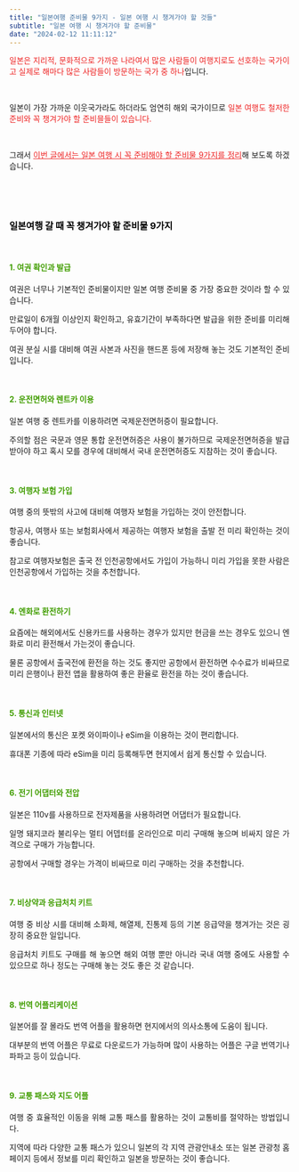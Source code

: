```yaml
---
title: "일본여행 준비물 9가지 - 일본 여행 시 챙겨가야 할 것들"
subtitle: "일본 여행 시 챙겨가야 할 준비물"
date: "2024-02-12 11:11:12"
---
```



<p style="text-align: justify;" data-ke-size="size16"><span style="color: #ee2323;">일본은 지리적, 문화적으로 가까운 나라여서 많은 사람들이 여행지로도 선호하는 국가이고 실제로 해마다 많은 사람들이 방문하는 국가 중 하나</span>입니다.</p>
<p style="text-align: justify;"><br /></p>


<p style="text-align: justify;" data-ke-size="size16"></p>
<p style="text-align: justify;" data-ke-size="size16">일본이 가장 가까운 이웃국가라도 하더라도 엄연히 해외 국가이므로 <span style="color: #ee2323;">일본 여행도 철저한 준비와 꼭 챙겨가야 할 준비믈들이 있습니다.</span></p>
<p style="text-align: justify;"><br /></p>

<p style="text-align: justify;" data-ke-size="size16"></p>
<p style="text-align: justify;" data-ke-size="size16">그래서 <span style="color: #ee2323;"><u>이번 글에서는 일본 여행 시 꼭 준비해야 할 준비물 9가지를 정리</u></span>해 보도록 하겠습니다.</p>
<p style="text-align: justify;"><br /></p>

<p style="text-align: justify;"><br /></p>
<p style="text-align: justify;" data-ke-size="size16"></p>
<p style="text-align: justify;" data-ke-size="size16"></p>
<h3 style="text-align: justify;" data-ke-size="size23"><span style="color: #000000;"><b>일본여행 갈 때 꼭 챙겨가야 할 준비물 9가지</b></span></h3>
<p style="text-align: justify;" data-ke-size="size16"></p>
<p style="text-align: justify;"><br /></p>
<h4 style="text-align: justify;" data-ke-size="size20"><span style="color: #409d00;"><b>1. 여권 확인과 발급</b></span></h4>
<p style="text-align: justify;" data-ke-size="size16">여권은 너무나 기본적인 준비물이지만 일본 여행 준비물 중 가장 중요한 것이라 할 수 있습니다.</p>
<p style="text-align: justify;" data-ke-size="size16"></p>
<p style="text-align: justify;" data-ke-size="size16">만료일이 6개월 이상인지 확인하고, 유효기간이 부족하다면 발급을 위한 준비를 미리해 두어야 합니다.</p>
<p style="text-align: justify;" data-ke-size="size16"></p>
<p style="text-align: justify;" data-ke-size="size16">여권 분실 시를 대비해 여권 사본과 사진을 핸드폰 등에 저장해 놓는 것도 기본적인 준비입니다.</p>
<p style="text-align: justify;" data-ke-size="size16"></p>
<p style="text-align: justify;" data-ke-size="size16"></p>

<p style="text-align: justify;"><br /></p>
<h4 style="text-align: justify;" data-ke-size="size20"><span style="color: #409d00;"><b>2. 운전면허와 렌트카 이용</b></span></h4>
<p style="text-align: justify;" data-ke-size="size16">일본 여행 중 렌트카를 이용하려면 국제운전면허증이 필요합니다.</p>
<p style="text-align: justify;" data-ke-size="size16"></p>
<p style="text-align: justify;" data-ke-size="size16">주의할 점은 국문과 영문 통합 운전면허증은 사용이 불가하므로 국제운전면허증을 발급받아야 하고 혹시 모를 경우에 대비해서 국내 운전면허증도 지참하는 것이 좋습니다.</p>
<p style="text-align: justify;" data-ke-size="size16"></p>
<p style="text-align: justify;" data-ke-size="size16"></p>

<p style="text-align: justify;"><br /></p>
<h4 style="text-align: justify;" data-ke-size="size20"><span style="color: #409d00;"><b>3. 여행자 보험 가입</b></span></h4>
<p style="text-align: justify;" data-ke-size="size16">여행 중의 뜻밖의 사고에 대비해 여행자 보험을 가입하는 것이 안전합니다.</p>
<p style="text-align: justify;" data-ke-size="size16"></p>
<p style="text-align: justify;" data-ke-size="size16">항공사, 여행사 또는 보험회사에서 제공하는 여행자 보험을 출발 전 미리 확인하는 것이 좋습니다.</p>
<p style="text-align: justify;" data-ke-size="size16"></p>
<p style="text-align: justify;" data-ke-size="size16">참고로 여행자보험은 출국 전 인천공항에서도 가입이 가능하니 미리 가입을 못한 사람은 인천공항에서 가입하는 것을 추천합니다.</p>
<p style="text-align: justify;" data-ke-size="size16"></p>
<p style="text-align: justify;" data-ke-size="size16"></p>
<p style="text-align: justify;" data-ke-size="size16"></p>

<p style="text-align: justify;"><br /></p>
<h4 style="text-align: justify;" data-ke-size="size20"><span style="color: #409d00;"><b>4. 엔화로 환전하기</b></span></h4>
<p style="text-align: justify;" data-ke-size="size16">요즘에는 해외에서도 신용카드를 사용하는 경우가 있지만 현금을 쓰는 경우도 있으니 엔화로 미리 환전해서 가는것이 좋습니다.</p>
<p style="text-align: justify;" data-ke-size="size16"></p>
<p style="text-align: justify;" data-ke-size="size16">물론 공항에서 출국전에 환전을 하는 것도 좋지만 공항에서 환전하면 수수료가 비싸므로 미리 은행이나 환전 앱을 활용하여 좋은 환율로 환전을 하는 것이 좋습니다.</p>
<p style="text-align: justify;" data-ke-size="size16"></p>
<p style="text-align: justify;" data-ke-size="size16"></p>

<p style="text-align: justify;"><br /></p>
<h4 style="text-align: justify;" data-ke-size="size20"><span style="color: #409d00;"><b>5. 통신과 인터넷</b></span></h4>
<p style="text-align: justify;" data-ke-size="size16">일본에서의 통신은 포켓 와이파이나 eSim을 이용하는 것이 편리합니다.</p>
<p style="text-align: justify;" data-ke-size="size16"></p>
<p style="text-align: justify;" data-ke-size="size16">휴대폰 기종에 따라 eSim을 미리 등록해두면 현지에서 쉽게 통신할 수 있습니다.</p>
<p style="text-align: justify;" data-ke-size="size16"></p>
<p style="text-align: justify;" data-ke-size="size16"></p>

<p style="text-align: justify;"><br /></p>
<h4 style="text-align: justify;" data-ke-size="size20"><span style="color: #409d00;"><b>6. 전기 어댑터와 전압</b></span></h4>
<p style="text-align: justify;" data-ke-size="size16">일본은 110v를 사용하므로 전자제품을 사용하려면 어댑터가 필요합니다.</p>
<p style="text-align: justify;" data-ke-size="size16"></p>
<p style="text-align: justify;" data-ke-size="size16">일명 돼지코라 불리우는 멀티 어뎁터를 온라인으로 미리 구매해 놓으며 비싸지 않은 가격으로 구매가 가능합니다.</p>
<p style="text-align: justify;" data-ke-size="size16"></p>
<p style="text-align: justify;" data-ke-size="size16">공항에서 구매할 경우는 가격이 비싸므로 미리 구매하는 것을 추천합니다.</p>
<p style="text-align: justify;" data-ke-size="size16"></p>
<p style="text-align: justify;" data-ke-size="size16"></p>

<p style="text-align: justify;"><br /></p>
<h4 style="text-align: justify;" data-ke-size="size20"><span style="color: #409d00;"><b>7. 비상약과 응급처치 키트</b></span></h4>
<p style="text-align: justify;" data-ke-size="size16">여행 중 비상 시를 대비해 소화제, 해열제, 진통제 등의 기본 응급약을 챙겨가는 것은 굉장히 중요한 일입니다.</p>
<p style="text-align: justify;" data-ke-size="size16"></p>
<p style="text-align: justify;" data-ke-size="size16">응급처치 키트도 구매를 해 놓으면 해외 여행 뿐만 아니라 국내 여행 중에도 사용할 수 있으므로 하나 정도는 구매해 놓는 것도 좋은 것 같습니다.</p>
<p style="text-align: justify;" data-ke-size="size16"></p>
<p style="text-align: justify;" data-ke-size="size16"></p>

<p style="text-align: justify;"><br /></p>
<h4 style="text-align: justify;" data-ke-size="size20"><b><span style="color: #409d00;">8. 번역 어플리케이션</span></b></h4>
<p style="text-align: justify;" data-ke-size="size16">일본어를 잘 몰라도 번역 어플을 활용하면 현지에서의 의사소통에 도움이 됩니다.</p>
<p style="text-align: justify;" data-ke-size="size16"></p>
<p style="text-align: justify;" data-ke-size="size16">대부분의 번역 어플은 무료로 다운로드가 가능하며 많이 사용하는 어플은 구글 번역기나 파파고 등이 있습니다.</p>
<p style="text-align: justify;" data-ke-size="size16"></p>
<p style="text-align: justify;" data-ke-size="size16"></p>

<p style="text-align: justify;"><br /></p>
<h4 style="text-align: justify;" data-ke-size="size20"><span style="color: #409d00;"><b>9. 교통 패스와 지도 어플</b></span></h4>
<p style="text-align: justify;" data-ke-size="size16">여행 중 효율적인 이동을 위해 교통 패스를 활용하는 것이 교통비를 절약하는 방법입니다.</p>
<p style="text-align: justify;" data-ke-size="size16"></p>
<p style="text-align: justify;" data-ke-size="size16">지역에 따라 다양한 교통 패스가 있으니 일본의 각 지역 관광안내소 또는 일본 관광청 홈페이지 등에서 정보를 미리 확인하고 일본을 방문하는 것이 좋습니다.</p>

<p style="text-align: justify;"><br /></p>